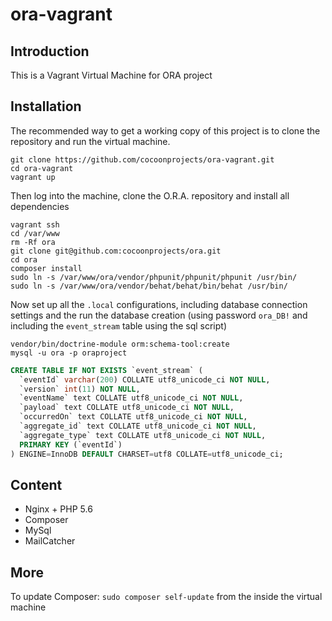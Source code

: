 # ora-vagrant
## Introduction
This is a Vagrant Virtual Machine for ORA project

## Installation
The recommended way to get a working copy of this project is to clone the repository and run the virtual machine.

``` shell
git clone https://github.com/cocoonprojects/ora-vagrant.git
cd ora-vagrant
vagrant up
```
Then log into the machine, clone the O.R.A. repository and install all dependencies
``` shell
vagrant ssh
cd /var/www
rm -Rf ora
git clone git@github.com:cocoonprojects/ora.git
cd ora
composer install
sudo ln -s /var/www/ora/vendor/phpunit/phpunit/phpunit /usr/bin/
sudo ln -s /var/www/ora/vendor/behat/behat/bin/behat /usr/bin/
```
Now set up all the `.local` configurations, including database connection settings and the run the database creation (using password `ora_DB!` and including the `event_stream` table using the sql script)
``` shell
vendor/bin/doctrine-module orm:schema-tool:create
mysql -u ora -p oraproject
```
``` sql
CREATE TABLE IF NOT EXISTS `event_stream` (
  `eventId` varchar(200) COLLATE utf8_unicode_ci NOT NULL,
  `version` int(11) NOT NULL,
  `eventName` text COLLATE utf8_unicode_ci NOT NULL,
  `payload` text COLLATE utf8_unicode_ci NOT NULL,
  `occurredOn` text COLLATE utf8_unicode_ci NOT NULL,
  `aggregate_id` text COLLATE utf8_unicode_ci NOT NULL,
  `aggregate_type` text COLLATE utf8_unicode_ci NOT NULL,
  PRIMARY KEY (`eventId`)
) ENGINE=InnoDB DEFAULT CHARSET=utf8 COLLATE=utf8_unicode_ci;
```

## Content
* Nginx + PHP 5.6
* Composer
* MySql
* MailCatcher

## More
To update Composer: `sudo composer self-update` from the inside the virtual machine
